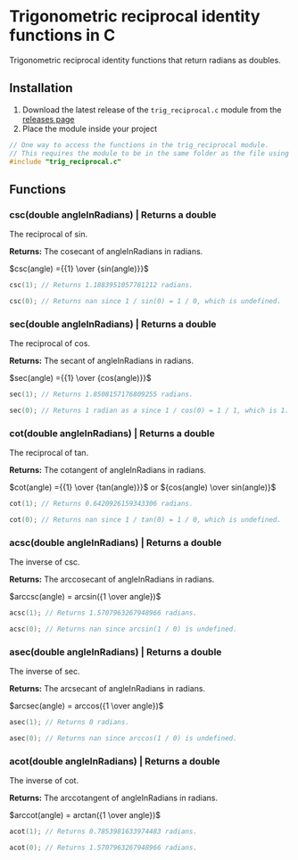 # Trigonometric reciprocal identity functions in C

Trigonometric reciprocal identity functions that return radians as doubles.

## Installation

1. Download the latest release of the ```trig_reciprocal.c``` module from the [releases page](https://github.com/Synthird/trigonometric-reciprocal-identities/releases/latest)
2. Place the module inside your project

```C
// One way to access the functions in the trig_reciprocal module.
// This requires the module to be in the same folder as the file using this code.
#include "trig_reciprocal.c"
```

## Functions

### csc(double angleInRadians) | Returns a double

The reciprocal of sin.

**Returns:** The cosecant of angleInRadians in radians.

$csc(angle) ={{1} \over {sin(angle)}}$

```C
csc(1); // Returns 1.1883951057781212 radians.
```

```C
csc(0); // Returns nan since 1 / sin(0) = 1 / 0, which is undefined.
```

### sec(double angleInRadians) | Returns a double

The reciprocal of cos.

**Returns:** The secant of angleInRadians in radians.

$sec(angle) ={{1} \over {cos(angle)}}$

```C
sec(1); // Returns 1.8508157176809255 radians.
```

```C
sec(0); // Returns 1 radian as a since 1 / cos(0) = 1 / 1, which is 1.
```

### cot(double angleInRadians) | Returns a double

The reciprocal of tan.

**Returns:** The cotangent of angleInRadians in radians.

$cot(angle) ={{1} \over {tan(angle)}}$ or ${cos(angle) \over sin(angle)}$

```C
cot(1); // Returns 0.6420926159343306 radians.
```

```C
cot(0); // Returns nan since 1 / tan(0) = 1 / 0, which is undefined.
```

### acsc(double angleInRadians) | Returns a double

The inverse of csc.

**Returns:** The arccosecant of angleInRadians in radians.

$arccsc(angle) = arcsin({1 \over angle})$

```C
acsc(1); // Returns 1.5707963267948966 radians.
```

```C
acsc(0); // Returns nan since arcsin(1 / 0) is undefined.
```

### asec(double angleInRadians) | Returns a double

The inverse of sec.

**Returns:** The arcsecant of angleInRadians in radians.

$arcsec(angle) = arccos({1 \over angle})$

```C
asec(1); // Returns 0 radians.
```

```C
asec(0); // Returns nan since arccos(1 / 0) is undefined.
```

### acot(double angleInRadians) | Returns a double

The inverse of cot.

**Returns:** The arccotangent of angleInRadians in radians.

$arccot(angle) = arctan({1 \over angle})$

```C
acot(1); // Returns 0.7853981633974483 radians.
```

```C
acot(0); // Returns 1.5707963267948966 radians.
```
